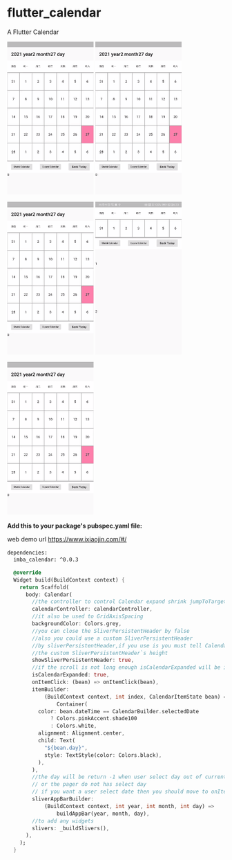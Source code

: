 # flutter_calendar

A Flutter Calendar

![image](https://github.com/caesar-feng/FlutterCalendar/blob/main/gif/1614422274018151.gif)
![image](https://github.com/caesar-feng/FlutterCalendar/blob/main/gif/1614422281281666.gif)

![image](https://github.com/caesar-feng/FlutterCalendar/blob/main/gif/1614422292911658.gif)
![image](https://github.com/caesar-feng/FlutterCalendar/blob/main/gif/1614422292911658%20(1).gif)

![image](https://github.com/caesar-feng/FlutterCalendar/blob/main/gif/1614422424029788.gif)

**Add this to your package's pubspec.yaml file:**

web demo url https://www.ixiaojin.com/#/

```
dependencies:
  imba_calendar: ^0.0.3
```

```dart
  @override
  Widget build(BuildContext context) {
    return Scaffold(
      body: Calendar(
        //the controller to control Calendar expand shrink jumpToTargetDate
        calendarController: calendarController,
        //it also be used to GridAxisSpacing
        backgroundColor: Colors.grey,
        //you can close the SliverPersistentHeader by false
        //also you could use a custom SliverPersistentHeader
        //by sliverPersistentHeader,if you use is you must tell Calendar
        //the custom SliverPersistentHeader`s height
        showSliverPersistentHeader: true,
        //if the scroll is not long enough isCalendarExpanded will be invalid
        isCalendarExpanded: true,
        onItemClick: (bean) => onItemClick(bean),
        itemBuilder:
            (BuildContext context, int index, CalendarItemState bean) =>
                Container(
          color: bean.dateTime == CalendarBuilder.selectedDate
              ? Colors.pinkAccent.shade100
              : Colors.white,
          alignment: Alignment.center,
          child: Text(
            "${bean.day}",
            style: TextStyle(color: Colors.black),
          ),
        ),
        //the day will be return -1 when user select day out of current Month
        // or the pager do not has select day
        // if you want a user select date then you should move to onItemClick
        sliverAppBarBuilder:
            (BuildContext context, int year, int month, int day) =>
                buildAppBar(year, month, day),
        //to add any widgets
        slivers: _buildSlivers(),
      ),
    );
  }
```
